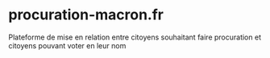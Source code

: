 # procuration-macron.fr

Plateforme de mise en relation entre citoyens souhaitant faire procuration et citoyens pouvant voter en leur nom